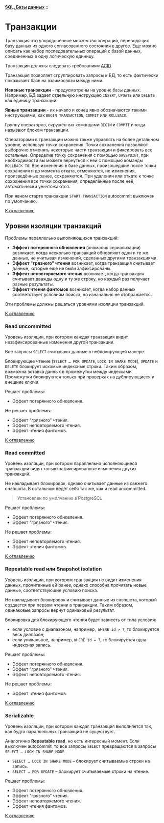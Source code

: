 **[SQL, Базы данных](../../README.md#sql-базы-данных) ::**
# Транзакции

Транзакция это упорядоченное множество операций, переводящих базу данных из одного согласованного состояния в другое. Еще можно описать как набор последовательных операций с базой данных, соединенных в одну логическую единицу.

Транзакции должны следовать требованиям [ACID](../concepts/acid.md).

Транзакция позволяет сгруппировать запросы к БД, то есть фактически показывает базе на взаимосвязи между ними.

**Неявные транзакции** - предусмотрены на уровне базы данных. Например, БД задает отдельную инструкцию `INSERT`, `UPDATE` или `DELETE` как единицу транзакции.

**Явные транзакции** - их начало и конец явно обозначаются такими инструкциями, как `BEGIN TRANSACTION`, `COMMIT` или `ROLLBACK`.

Группу операторов, окружённых командами `BEGIN` и `COMMIT` иногда называют блоком транзакции.

Операторами в транзакции можно также управлять на более детальном уровне, используя точки сохранения. Точки сохранения позволяют выборочно отменять некоторые части транзакции и фиксировать все остальные. Определив точку сохранения с помощью `SAVEPOINT`, при необходимости вы можете вернуться к ней с помощью команды `ROLLBACK TO`. Все изменения в базе данных, произошедшие после точки сохранения и до момента отката, отменяются, но изменения, произведённые ранее, сохраняются. При удалении или откате к точке сохранения все точки сохранения, определённые после неё, автоматически уничтожаются.

При явном старте транзакции `START TRANSACTION` autocommit выключен по умолчанию.

[К оглавлению](../README.md#sql-базы-данных)

## Уровни изоляции транзакций

Проблемы параллельно выполняющихся транзакций:
- **Эффект потерянного обновления** (аномалия сериализации) возникает, когда несколько транзакций обновляют одни и те же данные, не учитывая изменений, сделанных другими транзакциями.
- **Эффект "грязного" чтения** возникает, когда транзакция считывает данные, которые еще не были зафиксированы.
- **Эффект неповторяемого чтения** возникает, когда транзакция считывает дважды одну и ту же строку, но каждый раз получает разные результаты.
- **Эффект чтения фантомов** возникает, когда набор данных соответствует условиям поиска, но изначально не отображается.

Эти проблемы должны решаться уровнями изоляции транзакций.

[К оглавлению](../README.md#sql-базы-данных)

### Read uncommitted
Уровень изоляции, при котором каждая транзакция видит незафиксированные изменения другой транзакции.

Все запросы `SELECT` считывают данные в неблокирующей манере.

Блокирующее чтение (`SELECT … FOR UPDATE`, `LOCK IN SHARE MODE`), `UPDATE` и `DELETE` блокирует искомые индексные строки. Таким образом, возможна вставка данных в промежутки между индексами. Промежутки блокируются только при проверках на дублирующиеся и внешние ключи.

Решает проблемы:
- Эффект потерянного обновления.

Не решает проблемы:
- Эффект "грязного" чтения.
- Эффект неповторяемого чтения.
- Эффект чтения фантомов.

[К оглавлению](../README.md#sql-базы-данных)

### Read committed
Уровень изоляции, при котором параллельно исполняющиеся транзакции видят только зафиксированные изменения других транзакций.

Не накладывает блокировок, однако считывает данные из свежего снэпшота. В остальном ведёт себя так же, как и read uncommitted.

> Установлен по умолчанию в PostgreSQL

Решает проблемы:
- Эффект потерянного обновления.
- Эффект "грязного" чтения.

Не решает проблемы:
- Эффект неповторяемого чтения.
- Эффект чтения фантомов.

[К оглавлению](../README.md#sql-базы-данных)

### Repeatable read или Snapshot isolation
Уровень изоляции, при котором транзакция не видит изменения данных, прочитанные ей ранее, однако способна прочитать новые данные, соответствующие условию поиска.

Не накладывает блокировок и считывает данные из снэпшота, который создается при первом чтении в транзакции. Таким образом, одинаковые запросы вернут одинаковый результат.

Блокировка для блокирующего чтения будет зависеть от типа условия:
- если условие с диапазоном, например,` WHERE id > 7`, то блокируется весь диапазон;
- если уникальное, например, `WHERE id = 7`, то блокируется одна индексная запись.

Решает проблемы:
- Эффект потерянного обновления.
- Эффект "грязного" чтения.
- Эффект неповторяемого чтения.

Не решает проблемы:
- Эффект чтения фантомов.

[К оглавлению](../README.md#sql-базы-данных)

### Serializable
Уровень изоляции, при котором каждая транзакция выполняется так, как будто параллельных транзакций не существует.

Аналогично **Repeatable read**, но есть интересный момент. Если выключен autocommit, то все запросы `SELECT` превращаются в запросы `SELECT … LOCK IN SHARE MODE`.
- `SELECT … LOCK IN SHARE MODE` – блокирует считываемые строки на запись.
- `SELECT … FOR UPDATE` – блокирует считываемые строки на чтение.

Решает проблемы:
- Эффект потерянного обновления.
- Эффект "грязного" чтения.
- Эффект неповторяемого чтения.
- Эффект чтения фантомов.

[К оглавлению](../README.md#sql-базы-данных)
